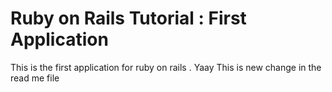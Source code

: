 # Ruby on Rails Tutorial : First Application

This is the first application for ruby on rails . Yaay This is new change in the read me file